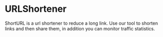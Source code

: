 # URLShortener
ShortURL is a url shortener to reduce a long link. Use our tool to shorten links and then share them, in addition you can monitor traffic statistics.
